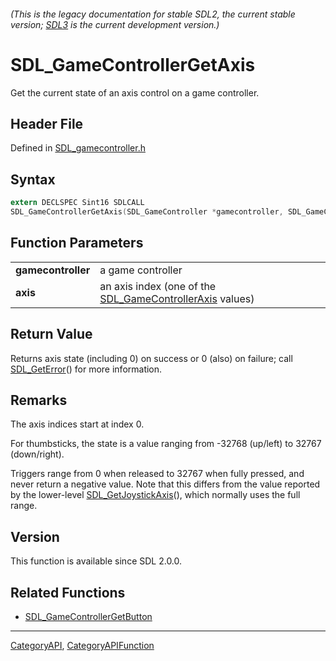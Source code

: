 ###### (This is the legacy documentation for stable SDL2, the current stable version; [SDL3](https://wiki.libsdl.org/SDL3/) is the current development version.)
# SDL_GameControllerGetAxis

Get the current state of an axis control on a game controller.

## Header File

Defined in [SDL_gamecontroller.h](https://github.com/libsdl-org/SDL/blob/SDL2/include/SDL_gamecontroller.h)

## Syntax

```c
extern DECLSPEC Sint16 SDLCALL
SDL_GameControllerGetAxis(SDL_GameController *gamecontroller, SDL_GameControllerAxis axis);

```

## Function Parameters

|                        |                                                                                    |
| ---------------------- | ---------------------------------------------------------------------------------- |
| **gamecontroller**     | a game controller                                                                  |
| **axis**               | an axis index (one of the [SDL_GameControllerAxis](SDL_GameControllerAxis) values) |

## Return Value

Returns axis state (including 0) on success or 0 (also) on failure; call
[SDL_GetError](SDL_GetError)() for more information.

## Remarks

The axis indices start at index 0.

For thumbsticks, the state is a value ranging from -32768 (up/left) to
32767 (down/right).

Triggers range from 0 when released to 32767 when fully pressed, and never
return a negative value. Note that this differs from the value reported by
the lower-level [SDL_GetJoystickAxis](SDL_GetJoystickAxis)(), which
normally uses the full range.

## Version

This function is available since SDL 2.0.0.

## Related Functions

* [SDL_GameControllerGetButton](SDL_GameControllerGetButton)

----
[CategoryAPI](CategoryAPI), [CategoryAPIFunction](CategoryAPIFunction)


